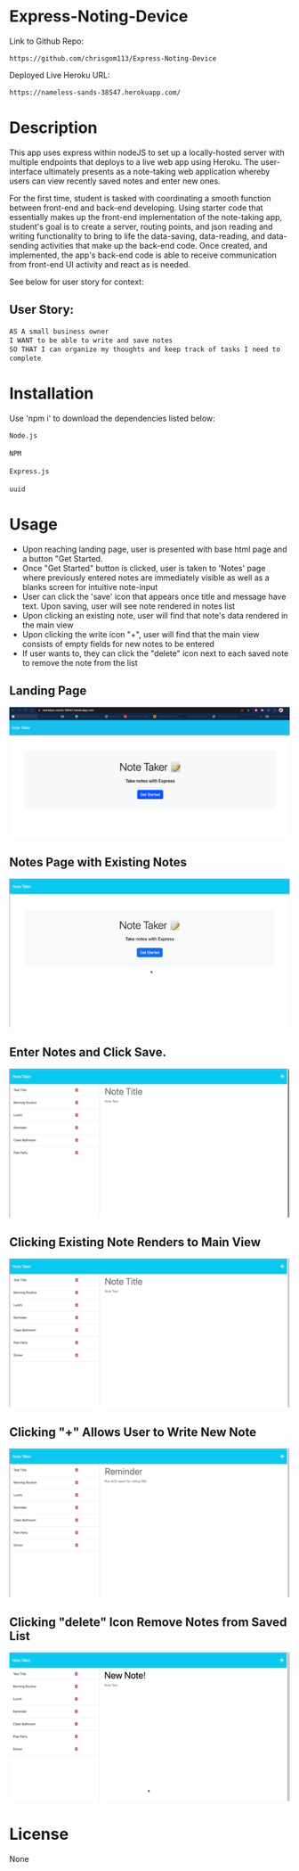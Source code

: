 # Express-Noting-Device

Link to Github Repo: 
```
https://github.com/chrisgom113/Express-Noting-Device
```
Deployed Live Heroku URL:
``` 
https://nameless-sands-38547.herokuapp.com/
```

# Description

This app uses express within nodeJS to set up a locally-hosted server with multiple endpoints that deploys to a live web app using Heroku.
The user-interface ultimately presents as a note-taking web application whereby users can view recently saved notes and enter new ones.

For the first time, student is tasked with coordinating a smooth function between front-end and back-end developing. Using starter code that essentially makes up the front-end implementation of the note-taking app, student's goal is to create a server, routing points, and json reading and writing functionality to bring to life the data-saving, data-reading, and data-sending activities that make up the back-end code. Once created, and implemented, the app's back-end code is able to receive communication from front-end UI activity and react as is needed.

See below for user story for context:

## User Story:

```
AS A small business owner
I WANT to be able to write and save notes
SO THAT I can organize my thoughts and keep track of tasks I need to complete
```


# Installation


Use 'npm i' to download the dependencies listed below:

```
Node.js

NPM

Express.js

uuid
```




# Usage

- Upon reaching landing page, user is presented with base html page and a button "Get Started.
- Once "Get Started" button is clicked, user is taken to 'Notes' page where previously entered notes are immediately visible as well as a blanks screen for intuitive note-input
- User can click the 'save' icon that appears once title and message have text. Upon saving, user will see note rendered in notes list
- Upon clicking an existing note, user will find that note's data rendered in the main view
- Upon clicking the write icon "+", user will find that the main view consists of empty fields for new notes to be entered
- If user wants to, they can click the "delete" icon next to each saved note to remove the note from the list

## Landing Page

![Landing Page](./assets/landing_page.png)
  
## Notes Page with Existing Notes 

![Note Page](./assets/Notes_page.gif)


## Enter Notes and Click Save. 

![Saved Note Appears](./assets/save_note.gif)

## Clicking Existing Note Renders to Main View

![Existing Note](./assets/previous_notes.gif)

## Clicking "+" Allows User to Write New Note

![New Note](./assets/New_Note.gif)

## Clicking "delete" Icon Remove Notes from Saved List

![Delete Note](./assets/Delete_note.gif)
 
# License

None